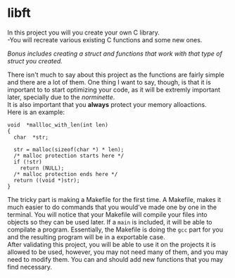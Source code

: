 # libft

In this project you will you create your own C library.   
-You will recreate various existing C functions and some new ones.  

*Bonus includes creating a struct and functions that work with that type of struct you created.*  

There isn't much to say about this project as the functions are fairly simple and there are a lot of them. One thing I want to say, though, is that it is important to to start optimizing your code, as it will be extremly important later, specially due to the *norminette*.  
It is also important that you **always** protect your memory alloactions.  
Here is an example:  
```
void  *mallloc_with_len(int len)  
{
  char  *str;  
  
  str = malloc(sizeof(char *) * len);  
  /* malloc protection starts here */
  if (!str)  
    return (NULL);
  /* malloc protection ends here */
  return ((void *)str);  
}
```
The tricky part is making a Makefile for the first time. A Makefile, makes it much easier to do commands that you would've made one by one in the terminal. You will notice that your Makefile will compile your files into objects so they can be used later. If a `main` is included, it will be able to compilate a program. Essentially, the Makefile is doing the `gcc` part for you and the resulting program will be in a exportable case.  
After validating this project, you will be able to use it on the projects it is allowed to be used, however, you may not need many of them, and you may need to modify them. You can and should add new functions that you may find necessary.  
